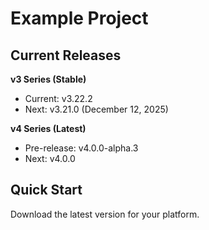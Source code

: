 # Example Project

## Current Releases

**v3 Series (Stable)**
- Current: v3.22.2
- Next: v3.21.0 (December 12, 2025)

**v4 Series (Latest)**
- Pre-release: v4.0.0-alpha.3
- Next: v4.0.0

## Quick Start

Download the latest version for your platform.

